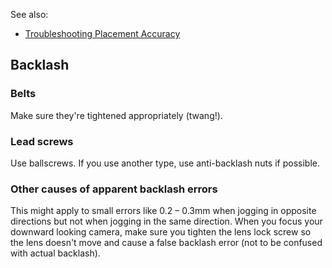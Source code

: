 See also:
* [Troubleshooting Placement Accuracy](https://github.com/openpnp/openpnp/wiki/Troubleshooting-Placement-Accuracy)

## Backlash
### Belts
Make sure they're tightened appropriately (twang!).

### Lead screws
Use ballscrews. If you use another type, use anti-backlash nuts if possible.

### Other causes of apparent backlash errors
This might apply to small errors like 0.2 – 0.3mm when jogging in opposite directions but not when jogging in the same direction. When you focus your downward looking camera, make sure you tighten the lens lock screw so the lens doesn't move and cause a false backlash error (not to be confused with actual backlash).
